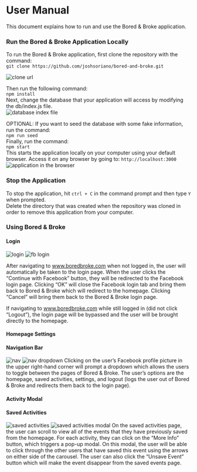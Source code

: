 # User Manual
This document explains how to run and use the Bored & Broke application.

### Run the Bored & Broke Application Locally

To run the Bored & Broke application, first clone the repository with the command:                
`git clone https://github.com/joshsoriano/bored-and-broke.git`           

![clone url](https://raw.githubusercontent.com/joshsoriano/bored-and-broke/master/documents/user%20manual/gitclone.png)

Then run the following command:                
`npm install`           
Next, change the database that your application will access by modifying the db/index.js file.           
![database index file](https://raw.githubusercontent.com/joshsoriano/bored-and-broke/master/documents/user%20manual/dbindex.png)

OPTIONAL: If you want to seed the database with some fake information, run the command:            
`npm run seed`               
Finally, run the command:              
`npm start`                  
This starts the application locally on your computer using your default browser. Access it on any browser by going to:     `http://localhost:3000`      
![application in the browser](https://raw.githubusercontent.com/joshsoriano/bored-and-broke/master/documents/user%20manual/app.png)

### Stop the Application
To stop the application, hit `ctrl + C` in the command prompt and then type `Y` when prompted.          
Delete the directory that was created when the repository was cloned in order to remove this application from your computer.          

### Using Bored & Broke

#### Login
![login](https://raw.githubusercontent.com/joshsoriano/bored-and-broke/master/documents/user%20manual/bb-login.png)
![fb login](https://raw.githubusercontent.com/joshsoriano/bored-and-broke/master/documents/user%20manual/facebook-login.png)

After navigating to www.boredbroke.com when not logged in, the user will automatically be taken to the login page. When the user clicks the “Continue with Facebook” button, they will be redirected to the Facebook login page. Clicking “OK” will close the Facebook login tab and bring them back to Bored & Broke which will redirect to the homepage. Clicking “Cancel” will bring them back to the Bored & Broke login page. 

If navigating to www.boredbroke.com while still logged in (did not click “Logout”), the login page will be bypassed and the user will be brought directly to the homepage. 

#### Homepage Settings

#### Navigation Bar
![nav](https://raw.githubusercontent.com/joshsoriano/bored-and-broke/master/documents/user%20manual/nav.png)
![nav dropdown](https://raw.githubusercontent.com/joshsoriano/bored-and-broke/master/documents/user%20manual/nav-dropdown.png)
Clicking on the user’s Facebook profile picture in the upper right-hand corner will prompt a dropdown which allows the users to toggle between the pages of Bored & Broke. The user’s options are the homepage, saved activities, settings, and logout (logs the user out of Bored & Broke and redirects them back to the login page). 

#### Activity Modal

#### Saved Activities
![saved activities](https://raw.githubusercontent.com/joshsoriano/bored-and-broke/master/documents/user%20manual/saved-activities.png)
![saved activities modal](https://raw.githubusercontent.com/joshsoriano/bored-and-broke/master/documents/user%20manual/saved-activities-modal.png)
On the saved activities page, the user can scroll to view all of the events that they have previously saved from the homepage. For each activity, they can click on the “More Info” button, which triggers a pop-up modal. On this modal, the user will be able to click through the other users that have saved this event using the arrows on either side of the carousel. The user can also click the “Unsave Event” button which will make the event disappear from the saved events page. 



